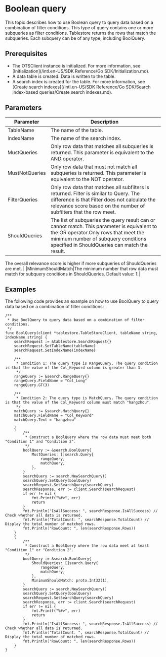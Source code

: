 # Boolean query

This topic describes how to use Boolean query to query data based on a combination of filter conditions. This type of query contains one or more subqueries as filter conditions. Tablestore returns the rows that match the subqueries. Each subquery can be of any type, including BoolQuery.

## Prerequisites

-   The OTSClient instance is initialized. For more information, see [Initialization](/intl.en-US/SDK Reference/Go SDK/Initialization.md).
-   A data table is created. Data is written to the table.
-   A search index is created for the table. For more information, see [Create search indexes](/intl.en-US/SDK Reference/Go SDK/Search index-based queries/Create search indexes.md).

## Parameters

|Parameter|Description|
|---------|-----------|
|TableName|The name of the table.|
|IndexName|The name of the search index.|
|MustQueries|Only row data that matches all subqueries is returned. This parameter is equivalent to the AND operator.|
|MustNotQueries|Only row data that must not match all subqueries is returned. This parameter is equivalent to the NOT operator.|
|FilterQueries|Only row data that matches all subfilters is returned. Filter is similar to Query. The difference is that Filter does not calculate the relevance score based on the number of subfilters that the row meet.|
|ShouldQueries|The list of subqueries the query result can or cannot match. This parameter is equivalent to the OR operator.Only rows that meet the minimum number of subquery conditions specified in ShouldQueries can match the result.

The overall relevance score is higher if more subqueries of ShouldQueries are met. |
|MinimumShouldMatch|The minimum number that row data must match for subquery conditions in ShouldQueries. Default value: 1.|

## Examples

The following code provides an example on how to use BoolQuery to query data based on a combination of filter conditions:

```
/**
 * Use BoolQuery to query data based on a combination of filter conditions.
 */
func BoolQuery(client *tablestore.TableStoreClient, tableName string, indexName string) {
    searchRequest := &tablestore.SearchRequest{}
    searchRequest.SetTableName(tableName)
    searchRequest.SetIndexName(indexName)

    /**
     * Condition 1: The query type is RangeQuery. The query condition is that the value of the Col_Keyword column is greater than 3.
     */
    rangeQuery := &search.RangeQuery{}
    rangeQuery.FieldName = "Col_Long"
    rangeQuery.GT(3)

    /**
     * Condition 2: The query type is MatchQuery. The query condition is that the value of the Col_Keyword column must match "hangzhou".
     */
    matchQuery := &search.MatchQuery{}
    matchQuery.FieldName = "Col_Keyword"
    matchQuery.Text = "hangzhou"

    {
        /**
         * Construct a BoolQuery where the row data must meet both "Condition 1" and "Condition 2".
         */
        boolQuery := &search.BoolQuery{
            MustQueries: []search.Query{
                rangeQuery,
                matchQuery,
            },
        }
        searchQuery := search.NewSearchQuery()
        searchQuery.SetQuery(boolQuery)
        searchRequest.SetSearchQuery(searchQuery)
        searchResponse, err := client.Search(searchRequest)
        if err != nil {
            fmt.Printf("%#v", err)
            return
        }
        fmt.Println("IsAllSuccess: ", searchResponse.IsAllSuccess) // Check whether all data is returned.
        fmt.Println("TotalCount: ", searchResponse.TotalCount) // Display the total number of matched rows.
        fmt.Println("RowCount: ", len(searchResponse.Rows))
    }
    {
        /**
         * Construct a BoolQuery where the row data meet at least "Condition 1" or "Condition 2".
         */
        boolQuery := &search.BoolQuery{
            ShouldQueries: []search.Query{
                rangeQuery,
                matchQuery,
            },
            MinimumShouldMatch: proto.Int32(1),
        }
        searchQuery := search.NewSearchQuery()
        searchQuery.SetQuery(boolQuery)
        searchRequest.SetSearchQuery(searchQuery)
        searchResponse, err := client.Search(searchRequest)
        if err != nil {
            fmt.Printf("%#v", err)
            return
        }
        fmt.Println("IsAllSuccess: ", searchResponse.IsAllSuccess) // Check whether all data is returned.
        fmt.Println("TotalCount: ", searchResponse.TotalCount) // Display the total number of matched rows.
        fmt.Println("RowCount: ", len(searchResponse.Rows))
    }
}           
```

